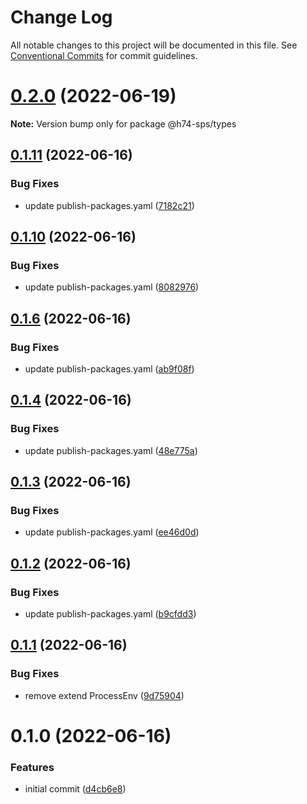 # Change Log

All notable changes to this project will be documented in this file.
See [Conventional Commits](https://conventionalcommits.org) for commit guidelines.

# [0.2.0](https://github.com/hooked74/sps/compare/v0.1.13...v0.2.0) (2022-06-19)

**Note:** Version bump only for package @h74-sps/types





## [0.1.11](https://github.com/hooked74/sps/compare/v0.1.10...v0.1.11) (2022-06-16)


### Bug Fixes

* update publish-packages.yaml ([7182c21](https://github.com/hooked74/sps/commit/7182c2136f5ebe99182f944b052f632bc3a9dda7))





## [0.1.10](https://github.com/hooked74/sps/compare/v0.1.9...v0.1.10) (2022-06-16)


### Bug Fixes

* update publish-packages.yaml ([8082976](https://github.com/hooked74/sps/commit/808297668de117cfb20f27f5b94e02dec096d779))





## [0.1.6](https://github.com/hooked74/sps/compare/v0.1.5...v0.1.6) (2022-06-16)


### Bug Fixes

* update publish-packages.yaml ([ab9f08f](https://github.com/hooked74/sps/commit/ab9f08f5617523c6eda0c73024246a19b40d033a))





## [0.1.4](https://github.com/hooked74/sps/compare/v0.1.3...v0.1.4) (2022-06-16)


### Bug Fixes

* update publish-packages.yaml ([48e775a](https://github.com/hooked74/sps/commit/48e775a519172570d5d52c01385b1c84d636f6a7))





## [0.1.3](https://github.com/Hooked74/sps/compare/v0.1.2...v0.1.3) (2022-06-16)


### Bug Fixes

* update publish-packages.yaml ([ee46d0d](https://github.com/Hooked74/sps/commit/ee46d0de58551158b39f832345be4e76a30f122f))





## [0.1.2](https://github.com/Hooked74/sps/compare/v0.1.1...v0.1.2) (2022-06-16)


### Bug Fixes

* update publish-packages.yaml ([b9cfdd3](https://github.com/Hooked74/sps/commit/b9cfdd3b676b26e263f4a1456afb5bb671fa69e6))





## [0.1.1](https://github.com/Hooked74/sps/compare/v0.1.0...v0.1.1) (2022-06-16)


### Bug Fixes

* remove extend ProcessEnv ([9d75904](https://github.com/Hooked74/sps/commit/9d75904cbf1a0bad8b3606eaaecd4a95f1e60042))





# 0.1.0 (2022-06-16)


### Features

* initial commit ([d4cb6e8](https://github.com/Hooked74/sps/commit/d4cb6e82df7d009a1ba5890685f095337cc94eab))
